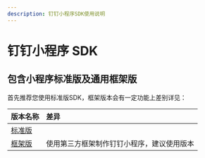 ```yaml
---
description: 钉钉小程序SDK使用说明
---
```


# 钉钉小程序 SDK

## 包含小程序标准版及通用框架版 <a id="bao-han-xiao-cheng-xu-biao-zhun-ban-cha-jian-ban-ji-tong-yong-kuang-jia-ban"></a>

首先推荐您使用标准版SDK，框架版本会有一定功能上差别详见：

| 版本名称 | 差异 |
| :--- | :--- |
| [​标准版​](ding-ding-xiao-cheng-xu-biao-zhun-ban-1.md) | ​ |
| ​[框架版​](ding-ding-xiao-cheng-xu-tong-yong-kuang-jia-ban.md) | 使用第三方框架制作钉钉小程序，建议使用版本 |

